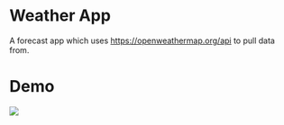 # Weather App
A forecast app which uses https://openweathermap.org/api to pull data from.  
  
# Demo
![](https://i.imgur.com/W4PinMd.png)
